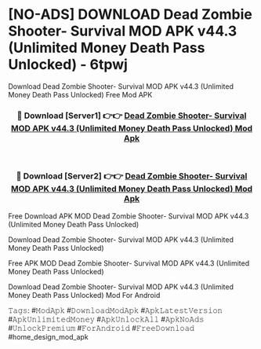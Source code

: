 # [NO-ADS] DOWNLOAD Dead Zombie Shooter- Survival MOD APK v44.3 (Unlimited Money Death Pass Unlocked) - 6tpwj
Download Dead Zombie Shooter- Survival MOD APK v44.3 (Unlimited Money Death Pass Unlocked) Free Mod APK

<div align="center">
<h3>🔴 Download [Server1] 👉👉 <a href="https://apk-comot.site?title=Dead_Zombie_Shooter-_Survival_MOD_APK_v44.3_(Unlimited_Money_Death_Pass_Unlocked)">Dead Zombie Shooter- Survival MOD APK v44.3 (Unlimited Money Death Pass Unlocked) Mod Apk</a></h3><br>

<h3>🔴 Download [Server2] 👉👉 <a href="https://apk-comot.site?title=Dead_Zombie_Shooter-_Survival_MOD_APK_v44.3_(Unlimited_Money_Death_Pass_Unlocked)">Dead Zombie Shooter- Survival MOD APK v44.3 (Unlimited Money Death Pass Unlocked) Mod Apk</a></h3>
</div>


Free Download APK MOD Dead Zombie Shooter- Survival MOD APK v44.3 (Unlimited Money Death Pass Unlocked)

Download Dead Zombie Shooter- Survival MOD APK v44.3 (Unlimited Money Death Pass Unlocked) 

Free APK MOD Dead Zombie Shooter- Survival MOD APK v44.3 (Unlimited Money Death Pass Unlocked) 

Download Dead Zombie Shooter- Survival MOD APK v44.3 (Unlimited Money Death Pass Unlocked) Mod For Android

𝚃𝚊𝚐𝚜: #𝙼𝚘𝚍𝙰𝚙𝚔 #𝙳𝚘𝚠𝚗𝚕𝚘𝚊𝚍𝙼𝚘𝚍𝙰𝚙𝚔 #𝙰𝚙𝚔𝙻𝚊𝚝𝚎𝚜𝚝𝚅𝚎𝚛𝚜𝚒𝚘𝚗 #𝙰𝚙𝚔𝚄𝚗𝚕𝚒𝚖𝚒𝚝𝚎𝚍𝙼𝚘𝚗𝚎𝚢 #𝙰𝚙𝚔𝚄𝚗𝚕𝚘𝚌𝚔𝙰𝚕𝚕 #𝙰𝚙𝚔𝙽𝚘𝙰𝚍𝚜 #𝚄𝚗𝚕𝚘𝚌𝚔𝙿𝚛𝚎𝚖𝚒𝚞𝚖 #𝙵𝚘𝚛𝙰𝚗𝚍𝚛𝚘𝚒𝚍 #𝙵𝚛𝚎𝚎𝙳𝚘𝚠𝚗𝚕𝚘𝚊𝚍 #home_design_mod_apk